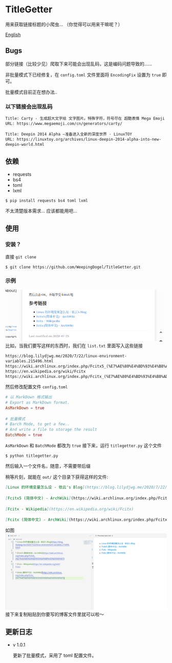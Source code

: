 # TitleGetter
用来获取链接标题的小爬虫...
（你觉得可以用来干嘛呢？）

[English](README_EN.md)



## Bugs

部分链接（比较少见）爬取下来可能会出现乱码，这是编码问题导致的......

非批量模式下已经修复，在 `config.toml` 文件里面将 `EncodingFix` 设置为 `true` 即可。

批量模式目前正在想办法..

### 以下链接会出现乱码
```
Title: Carty - 生成超大文字绘 文字图片。特殊字符，符号尽在 超酷表情 Mega Emoji
URL: https://www.megaemoji.com/cn/generators/carty/

Title: Deepin 2014 Alpha –准备进入全新的深度世界 · LinuxTOY
URL: https://linuxtoy.org/archives/linux-deepin-2014-alpha-into-new-deepin-world.html

```

## 依赖

* requests
* bs4
* toml
* lxml

```
$ pip install requests bs4 toml lxml
```
不太清楚版本需求... 应该都能用吧...

## 使用
### 安装？
直接 `git clone`
```
$ git clone https://github.com/WeepingDogel/TitleGetter.git
```
### 示例
![](Pics/2020-09-13_00-17.png)
比如，当我们要写这样的东西时，我们在 `list.txt` 里面写入这些链接
```
https://blog.lilydjwg.me/2020/7/22/linux-environment-variables.215496.html
https://wiki.archlinux.org/index.php/Fcitx5_(%E7%AE%80%E4%BD%93%E4%B8%AD%E6%96%87)
https://en.wikipedia.org/wiki/Fcitx
https://wiki.archlinux.org/index.php/Fcitx_(%E7%AE%80%E4%BD%93%E4%B8%AD%E6%96%87)
```
然后修改配置文件 `config.toml`
```toml
# 以 MarkDown 格式输出
# Export as MarkDown format.
AsMarkDown = true

# 批量模式
# Barch Mode, to get a few..
# And write a file to storage the result
BatchMode = true
```
`AsMarkDown` 和 `BatchMode` 都改为 `true`
接下来，运行 `titlegetter.py` 这个文件
```
$ python titlegetter.py
```
然后输入一个文件名，随意，不需要带后缀

稍等片刻，就能在 `out/` 这个目录下获得这样的文件:
```markdown
[Linux 的环境变量怎么设 - 依云's Blog](https://blog.lilydjwg.me/2020/7/22/linux-environment-variables.215496.html)

[Fcitx5 (简体中文) - ArchWiki](https://wiki.archlinux.org/index.php/Fcitx5_(%E7%AE%80%E4%BD%93%E4%B8%AD%E6%96%87))

[Fcitx - Wikipedia](https://en.wikipedia.org/wiki/Fcitx)

[Fcitx (简体中文) - ArchWiki](https://wiki.archlinux.org/index.php/Fcitx_(%E7%AE%80%E4%BD%93%E4%B8%AD%E6%96%87))
```
如图
![](Pics/2020-09-13_00-28.png)
接下来复制粘贴到你要写的博客文件里就可以啦～

## 更新日志

* v 1.0.1

    更新了批量模式，采用了 toml 配置文件。
